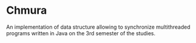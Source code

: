 # Chmura
An implementation of data structure allowing to synchronize multithreaded programs written in Java on the 3rd semester of the studies.
